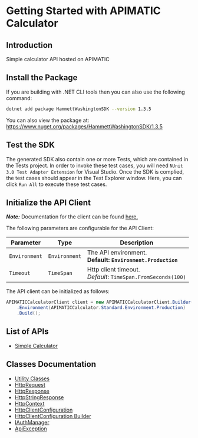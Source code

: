 
# Getting Started with APIMATIC Calculator

## Introduction

Simple calculator API hosted on APIMATIC

## Install the Package

If you are building with .NET CLI tools then you can also use the following command:

```bash
dotnet add package HammettWashingtonSDK --version 1.3.5
```

You can also view the package at:
https://www.nuget.org/packages/HammettWashingtonSDK/1.3.5

## Test the SDK

The generated SDK also contain one or more Tests, which are contained in the Tests project. In order to invoke these test cases, you will need `NUnit 3.0 Test Adapter Extension` for Visual Studio. Once the SDK is complied, the test cases should appear in the Test Explorer window. Here, you can click `Run All` to execute these test cases.

## Initialize the API Client

**_Note:_** Documentation for the client can be found [here.](https://www.github.com/ZahraN444/hammett-washington-dotnet-sdk/tree/1.3.5/doc/client.md)

The following parameters are configurable for the API Client:

| Parameter | Type | Description |
|  --- | --- | --- |
| `Environment` | `Environment` | The API environment. <br> **Default: `Environment.Production`** |
| `Timeout` | `TimeSpan` | Http client timeout.<br>*Default*: `TimeSpan.FromSeconds(100)` |

The API client can be initialized as follows:

```csharp
APIMATICCalculatorClient client = new APIMATICCalculatorClient.Builder()
    .Environment(APIMATICCalculator.Standard.Environment.Production)
    .Build();
```

## List of APIs

* [Simple Calculator](https://www.github.com/ZahraN444/hammett-washington-dotnet-sdk/tree/1.3.5/doc/controllers/simple-calculator.md)

## Classes Documentation

* [Utility Classes](https://www.github.com/ZahraN444/hammett-washington-dotnet-sdk/tree/1.3.5/doc/utility-classes.md)
* [HttpRequest](https://www.github.com/ZahraN444/hammett-washington-dotnet-sdk/tree/1.3.5/doc/http-request.md)
* [HttpResponse](https://www.github.com/ZahraN444/hammett-washington-dotnet-sdk/tree/1.3.5/doc/http-response.md)
* [HttpStringResponse](https://www.github.com/ZahraN444/hammett-washington-dotnet-sdk/tree/1.3.5/doc/http-string-response.md)
* [HttpContext](https://www.github.com/ZahraN444/hammett-washington-dotnet-sdk/tree/1.3.5/doc/http-context.md)
* [HttpClientConfiguration](https://www.github.com/ZahraN444/hammett-washington-dotnet-sdk/tree/1.3.5/doc/http-client-configuration.md)
* [HttpClientConfiguration Builder](https://www.github.com/ZahraN444/hammett-washington-dotnet-sdk/tree/1.3.5/doc/http-client-configuration-builder.md)
* [IAuthManager](https://www.github.com/ZahraN444/hammett-washington-dotnet-sdk/tree/1.3.5/doc/i-auth-manager.md)
* [ApiException](https://www.github.com/ZahraN444/hammett-washington-dotnet-sdk/tree/1.3.5/doc/api-exception.md)

